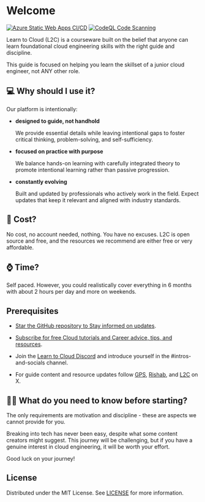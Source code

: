 # Welcome

[![Azure Static Web Apps CI/CD](https://github.com/learntocloud/learn-to-cloud/actions/workflows/azure-static-web-apps-agreeable-forest-05e8c1b0f.yml/badge.svg?branch=main)](https://github.com/learntocloud/learn-to-cloud/actions/workflows/azure-static-web-apps-agreeable-forest-05e8c1b0f.yml)
[![CodeQL Code Scanning](https://github.com/learntocloud/learn-to-cloud/actions/workflows/codeql-code-scanning.yml/badge.svg)](https://github.com/learntocloud/learn-to-cloud/actions/workflows/codeql-code-scanning.yml)

Learn to Cloud (L2C) is a courseware built on the belief that anyone can learn foundational cloud engineering skills with the right guide and discipline.

This guide is focused on helping you learn the skillset of a junior cloud engineer, not ANY other role.

## 💻 Why should I use it?

Our platform is intentionally:

- **designed to guide, not handhold**

    We provide essential details while leaving intentional gaps to foster critical thinking, problem-solving, and self-sufficiency.

- **focused on practice with purpose**

    We balance hands-on learning with carefully integrated theory to promote intentional learning rather than passive progression.

- **constantly evolving**

    Built and updated by professionals who actively work in the field. Expect updates that keep it relevant and aligned with industry standards.

## 🤑 Cost?

No cost, no account needed, nothing. You have no excuses. L2C is open source and free, and the resources we recommend are either free or very affordable.

## ⌚️ Time?

Self paced. However, you could realistically cover everything in 6 months with about 2 hours per day and more on weekends.

## Prerequisites

- [Star the GitHub repository to Stay informed on updates](https://github.com/learntocloud/learn-to-cloud).
- [Subscribe for free Cloud tutorials and Career advice, tips, and resources](http://youtube.com/madebygps).
- Join the [Learn to Cloud Discord](https://discord.gg/Qymw28nQX6) and introduce yourself in the #intros-and-socials channel.

- For guide content and resource updates follow [GPS](https://x.com/madebygps), [Rishab](https://x.com/rishabincloud), and [L2C](https://x.com/learntocloud) on X.

## 💪🏽 What do you need to know before starting?

The only requirements are motivation and discipline - these are aspects we cannot provide for you.

Breaking into tech has never been easy, despite what some content creators might suggest. This journey will be challenging, but if you have a genuine interest in cloud engineering, it will be worth your effort.

Good luck on your journey!

## License

Distributed under the MIT License. See [LICENSE](/LICENSE) for more information.
